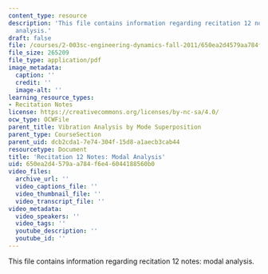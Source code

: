 ```yaml
---
content_type: resource
description: 'This file contains information regarding recitation 12 notes: modal
  analysis.'
draft: false
file: /courses/2-003sc-engineering-dynamics-fall-2011/650ea2d4579aa784f6e46044188560b0_MIT2_003SCF11_rec12note1.pdf
file_size: 265209
file_type: application/pdf
image_metadata:
  caption: ''
  credit: ''
  image-alt: ''
learning_resource_types:
- Recitation Notes
license: https://creativecommons.org/licenses/by-nc-sa/4.0/
ocw_type: OCWFile
parent_title: Vibration Analysis by Mode Superposition
parent_type: CourseSection
parent_uid: dcb2cda1-7e74-304f-15d8-a1aecb3cab44
resourcetype: Document
title: 'Recitation 12 Notes: Modal Analysis'
uid: 650ea2d4-579a-a784-f6e4-6044188560b0
video_files:
  archive_url: ''
  video_captions_file: ''
  video_thumbnail_file: ''
  video_transcript_file: ''
video_metadata:
  video_speakers: ''
  video_tags: ''
  youtube_description: ''
  youtube_id: ''
---
```

This file contains information regarding recitation 12 notes: modal analysis.